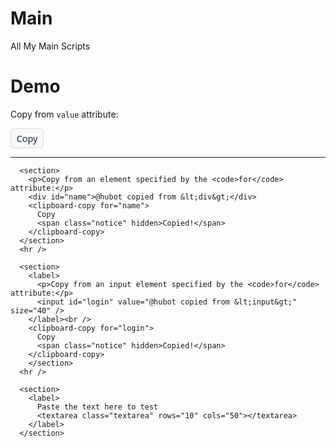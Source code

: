# Main
All My Main Scripts

<!DOCTYPE html>
<html lang="en">
  <head>
    <title>Clipboard copy examples</title>
    <script type="module" src="https://unpkg.com/@github/clipboard-copy-element@latest"></script>
    <!-- <script type="module" src="../dist/index.js"></script> -->
    <style>
      clipboard-copy {
        -webkit-appearance: button;
        -moz-appearance: button;
        padding: 0.4em 0.6em;
        font: 0.9rem system-ui, sans-serif;
        display: inline-block;
        cursor: default;
        color: rgb(36, 41, 47);
        background: rgb(246, 248, 250);
        border-radius: 6px;
        border: 1px solid rgba(31, 35, 40, 0.15);
        box-shadow: rgba(31, 35, 40, 0.04) 0 1px 0 0, rgba(255, 255, 255, 0.25) 0 1 0 0 inset;
      }
      clipboard-copy:hover {
        background: rgb(243, 244, 246);
      }
      clipboard-copy:active {
        background: #ebecf0;
      }
      clipboard-copy:focus-visible {
        outline: 2px solid #0969da;
      }
      .textarea {
        margin-top: 30px;
        display: block;
      }
    </style>
    <script>
      document.addEventListener('clipboard-copy', function (event) {
        const notice = event.target.querySelector('.notice')
        announce.setAttribute('aria-label', 'Copied');
        notice.hidden = false
        setTimeout(function () {
          announce.setAttribute('aria-label', '');
          notice.hidden = true
        }, 1000)
      })
    </script>
  </head>
  <body>
    <main aria-labelledby="h">
      <h1 id="h">Demo</h1>
      <div aria-live="polite" id="announce"></div>
      <section>
        <p>Copy from <code>value</code> attribute:</p>
        <clipboard-copy value="@hubot copied from [value]">
          Copy
          <span class="notice" hidden>Copied!</span>
        </clipboard-copy>
      </section>
      <hr />

      <section>
        <p>Copy from an element specified by the <code>for</code> attribute:</p>
        <div id="name">@hubot copied from &lt;div&gt;</div>
        <clipboard-copy for="name">
          Copy
          <span class="notice" hidden>Copied!</span>
        </clipboard-copy>
      </section>
      <hr />

      <section>
        <label>
          <p>Copy from an input element specified by the <code>for</code> attribute:</p>
          <input id="login" value="@hubot copied from &lt;input&gt;" size="40" />
        </label><br />
        <clipboard-copy for="login">
          Copy
          <span class="notice" hidden>Copied!</span>
        </clipboard-copy>
        </section>
      <hr />

      <section>
        <label>
          Paste the text here to test
          <textarea class="textarea" rows="10" cols="50"></textarea>
        </label>
      </section>
  </body>
</html>
